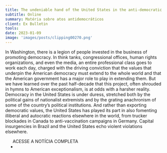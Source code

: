 ```yaml
---
title: The undeniable hand of the United States in the anti-democratic riot in Brazil
subtitle: Online
summary: Matéria sobre atos antidemocráticos
client: Ex Bulletin
tools: 
date: 2023-01-09
image: 'images/posts/clipping00270.png'
---
```


In Washington, there is a legion of people invested in the business of promoting democracy. In think tanks, congressional offices, human rights organizations, and even the media, an entire professional class goes to work each day, charged with the driving conviction that the values ​​that underpin the American democracy must extend to the whole world and that the American government has a major role to play in extending them. But we have learned over the past half-decade that this project, often shrouded in hymns to American exceptionalism, is at odds with a harsher reality. Democracy in the United States is under duress, stretched both by the political gains of nationalist extremists and by the grating anachronism of some of the country’s political institutions. And rather than exporting democratic values, the United States has played its part in also fomenting illiberal and autocratic reactions elsewhere in the world, from trucker blockades in Canada to anti-vaccination campaigns in Germany. Capital insurgencies in Brazil and the United States echo violent violations elsewhere.

<div class="post__share"><ul class="share__list list-reset">ACESSE A NOTÍCIA COMPLETA<li class="share__item" style="margin-left: 10px"><a class="share__link share__facebook" style="background: #fa5657" href="https://exbulletin.com/world/international/2000777/" title="Link" rel="nofollow"><i class="fa-solid fa-link"></i></a></li></ul></div>
<!-- <div class="gallery-box"><div class="gallery"><img src="/clipping/images/example-1.jpg" loading="lazy" alt="Project"><img src="/clipping/images/example-2.jpg" loading="lazy" alt="Project"></div><em>Gallery / <a href="https://www.freepik.com/" target="_blank">Freepic</a></em></div> -->
